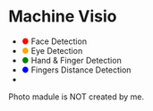 # Machine Visio

- <span style="color:red">●</span> Face Detection
- <span style="color:orange">●</span> Eye Detection
- <span style="color:green">●</span> Hand & Finger Detection
- <span style="color:blue">●</span> Fingers Distance Detection
- 
Photo madule is NOT created by me.

